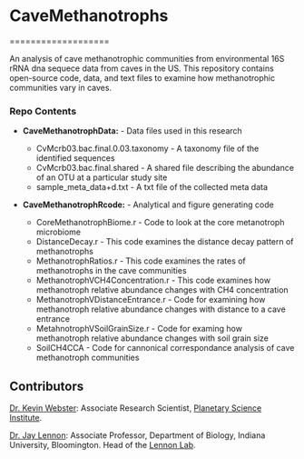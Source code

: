 # CaveMethanotrophs
===================

An analysis of cave methanotrophic communities from environmental 16S rRNA dna sequece data from caves in the US.
This repository contains open-source code, data, and text files to examine how methanotrophic communities 
vary in caves.

### Repo Contents

* **CaveMethanotrophData:** - Data files used in this research
	* CvMcrb03.bac.final.0.03.taxonomy - A taxonomy file of the identified sequences
	* CvMcrb03.bac.final.shared - A shared file describing the abundance of an OTU at a particular study site
	* sample_meta_data+d.txt - A txt file of the collected meta data 

* **CaveMethanotrophRcode:** - Analytical and figure generating code
	* CoreMethanotrophBiome.r - Code to look at the core metanotroph microbiome
	* DistanceDecay.r - This code examines the distance decay pattern of methanotrophs
	* MethanotrophRatios.r - This code examines the rates of methanotrophs in the cave communities
	* MethanotrophVCH4Concentration.r - This code examines how methanotroph relative abundance changes with CH4 concentration
	* MethanotrophVDistanceEntrance.r - Code for examining how methanotroph relative abundance changes with distance to a cave entrance
	* MetahnotrophVSoilGrainSize.r - Code for examing how methanotroph relative abundance changes with soil grain size
	* SoilCH4CCA - Code for cannonical correspondance analysis of cave methanotroph communities

## Contributors

[Dr. Kevin Webster](https://websterkgd.com/): Associate Research Scientist, [Planetary Science Institute](https://www.psi.edu/about/staffpage/webster).

[Dr. Jay Lennon](http://www.indiana.edu/~microbes/people.php): Associate Professor, Department of Biology, Indiana University, Bloomington. Head of the [Lennon Lab](http://www.indiana.edu/~microbes/people.php).

